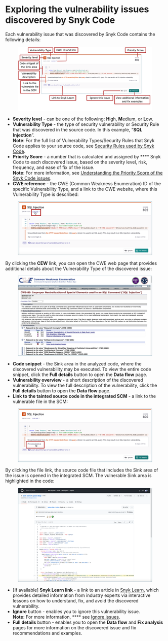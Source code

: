 # Exploring the vulnerability issues discovered by Snyk Code

Each vulnerability issue that was discovered by Snyk Code contains the following details:

<figure><img src="../../../.gitbook/assets/Snyk Code - Results - Issues - diagram.png" alt=""><figcaption></figcaption></figure>

* **Severity level** - can be one of the following: **H**igh, **M**edium, or **L**ow.
* **Vulnerability Type** - the type of security vulnerability or Security Rule that was discovered in the source code. In this example, “**SQL Injection**”.\
  **Note**: For the full list of Vulnerability Types/Security Rules that Snyk Code applies to your source code, see [Security Rules used by Snyk Code](https://docs.snyk.io/products/snyk-code/security-rules-used-by-snyk-code).
* **Priority Score** - a number that is calculated and assigned by **** Snyk Code to each discovered issue, based on the severity level, risk, frequency, and ease of fix of the issue.\
  **Note**: For more information, see [Understanding the Priority Score of the Snyk Code issues](https://docs.snyk.io/products/snyk-code/exploring-and-working-with-the-snyk-code-results/understanding-the-priority-score-of-the-snyk-code-issues).
* **CWE reference** - the CWE (Common Weakness Enumeration) ID of the specific Vulnerability Type, and a link to the CWE website, where this Vulnerability Type is described:

<figure><img src="../../../.gitbook/assets/Snyk Code - Results - Issues - CWE link.png" alt=""><figcaption></figcaption></figure>

By clicking the **CEW** link, you can open the CWE web page that provides additional details about the Vulnerability Type of the discovered issue:

<figure><img src="../../../.gitbook/assets/Snyk Code - Results - Issues - CWE web page.png" alt=""><figcaption></figcaption></figure>

* **Code snippet** - the Sink area in the analyzed code, where the discovered vulnerability may be executed. To view the entire code snippet, click the **Full details** button to open the **Data flow** page.
* **Vulnerability overview** - a short description of the discovered vulnerability. To view the full description of the vulnerability, click the **Full details** button to open the **Data flow** page.
* **Link to** **the tainted source code in the integrated SCM** - a link to the vulnerable file in the SCM:

<figure><img src="../../../.gitbook/assets/Snyk Code - Results - Issues - Repo link.png" alt=""><figcaption></figcaption></figure>

By clicking the file link, the source code file that includes the Sink area of the issue is opened in the integrated SCM. The vulnerable Sink area is highlighted in the code:

<figure><img src="../../../.gitbook/assets/Snyk Code - Results - Issues - Repo link - in SCM.png" alt=""><figcaption></figcaption></figure>

* \[If available] **Snyk Learn link** - a link to an article in [Snyk Learn](https://learn.snyk.io/), which provides detailed information from industry experts via interactive lessons on how to understand, fix, and avoid the discovered vulnerability.
* **Ignore** button - enables you to ignore this vulnerability issue.\
  **Note:** For more information, **** see [Ignore issues](https://docs.snyk.io/features/fixing-and-prioritizing-issues/issue-management/ignore-issues).
* **Full details** button - enables you to open the **Data flow** and **Fix analysis** pages for more information on the discovered issue and fix recommendations and examples. &#x20;

&#x20;

&#x20;
